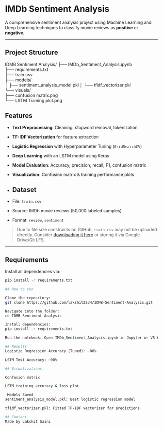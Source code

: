 #  IMDb Sentiment Analysis

A comprehensive sentiment analysis project using Machine Learning and Deep Learning techniques to classify movie reviews as **positive** or **negative**.

---

##  Project Structure
IDMB Sentiment Analysis/
├── IMDb_Sentiment_Analysis.ipynb     
├── requirements.txt                  
├── train.csv                        
├── models/                           
│   ├── sentiment_analysis_model.pkl 
│   └── tfidf_vectorizer.pkl         
└── visuals/                         
    ├── confusion matrix.png          
    └── LSTM Training plot.png       

## Features

- **Text Preprocessing**: Cleaning, stopword removal, tokenization
- **TF-IDF Vectorization** for feature extraction
- **Logistic Regression** with Hyperparameter Tuning (`GridSearchCV`)
- **Deep Learning** with an LSTM model using Keras
- **Model Evaluation**: Accuracy, precision, recall, F1, confusion matrix
- **Visualization**: Confusion matrix & training performance plots

- ##  Dataset

- File: `train.csv`
- Source: IMDb movie reviews (50,000 labeled samples)
- Format: `review`, `sentiment`

>  Due to file size constraints on GitHub, `train.csv` may not be uploaded directly. Consider [downloading it here](https://ai.stanford.edu/~amaas/data/sentiment/) or storing it via Google Drive/Git LFS.

---

##  Requirements

Install all dependencies via:

```bash
pip install -r requirements.txt

## How to run

Clone the repository:
git clone https://github.com/lakshit2234/IDMB-Sentiment-Analysis.git

Navigate into the folder:
cd IDMB-Sentiment-Analysis

Install dependencies:
pip install -r requirements.txt

Run the notebook: Open IMDb_Sentiment_Analysis.ipynb in Jupyter or VS Code.

## Results
Logistic Regression Accuracy (Tuned): ~88%

LSTM Test Accuracy: ~90%

## Visualizations:

Confusion matrix

LSTM training accuracy & loss plot

 Models Saved
sentiment_analysis_model.pkl: Best logistic regression model

tfidf_vectorizer.pkl: Fitted TF-IDF vectorizer for predictions

## Contact
Made by Lakshit Saini
